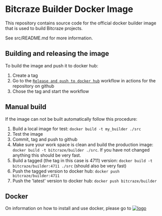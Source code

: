 # Bitcraze Builder Docker Image

This repository contains source code for the official docker builder image
that is used to build Bitcraze projects.

See src/README.md for more information.

## Building and releasing the image

To build the image and push it to docker hub:
1. Create a tag
2. Go to the [`Release and push to docker hub`](https://github.com/bitcraze/docker-builder/actions/workflows/release.yml) workflow in actions for the repository on github
3. Chose the tag and start the workflow

## Manual build

If the image can not be built automatically follow this procedure:
1. Build a local image for test: `docker build -t my_builder ./src`
1. Test the image
1. Commit, tag and push to github
1. Make sure your work space is clean and build the production image: `docker build -t bitcraze/builder ./src`. If you have not changed anything this should be very fast.
1. Build a tagged (the tag in this case is 4711) version: `docker build -t bitcraze/builder:4711 ./src` (should also be very fast)
1. Push the tagged version to docker hub: `docker push bitcraze/builder:4711`
1. Push the 'latest' version to docker hub: `docker push bitcraze/builder`


## Docker

On information on how to install and use docker, please go to
[![logo](https://www.docker.com/sites/all/themes/docker/assets/images/logo.png)](https://www.docker.com/)
